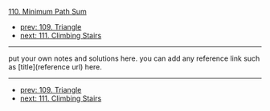 [110. Minimum Path Sum](http://www.lintcode.com/problem/minimum-path-sum)

- [prev: 109. Triangle](109-triangle.md)
- [next: 111. Climbing Stairs](111-climbing-stairs.md)

---

put your own notes and solutions here.
you can add any reference link such as [title](reference url) here.

---

- [prev: 109. Triangle](109-triangle.md)
- [next: 111. Climbing Stairs](111-climbing-stairs.md)
